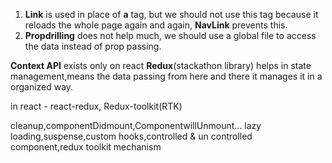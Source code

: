 1. **Link** is used in place of **a** tag, but we should not use this tag because it reloads the whole page again and again, **NavLink** prevents this.
1. **Propdrilling** does not help much, we should use a global file to access the data instead of prop passing. 

**Context API** exists only on react
**Redux**(stackathon library) helps in state management,means the data passing from here and there it manages it in a organized way.

in react - react-redux, Redux-toolkit(RTK)

cleanup,componentDidmount,ComponentwillUnmount...
lazy loading,suspense,custom hooks,controlled & un controlled component,redux toolkit mechanism